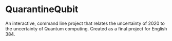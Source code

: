 # QuarantineQubit
An interactive, command line project that relates the uncertainty of 2020 to the uncertainty of Quantum computing. Created as a final project for English 384. 